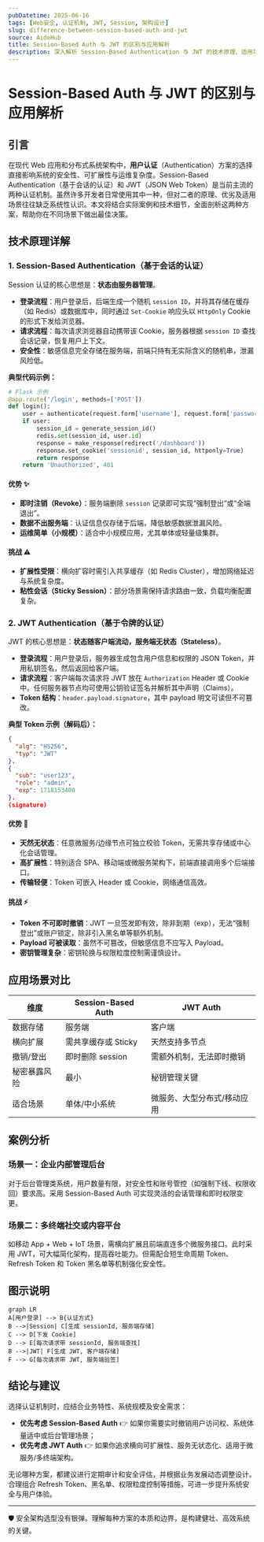 ```yaml
---
pubDatetime: 2025-06-16
tags: [Web安全, 认证机制, JWT, Session, 架构设计]
slug: difference-between-session-based-auth-and-jwt
source: AideHub
title: Session-Based Auth 与 JWT 的区别与应用解析
description: 深入解析 Session-Based Authentication 与 JWT 的技术原理、适用场景、优势与挑战，帮助中高级开发者在实际系统架构中做出明智选择。
---
```


# Session-Based Auth 与 JWT 的区别与应用解析

## 引言

在现代 Web 应用和分布式系统架构中，**用户认证**（Authentication）方案的选择直接影响系统的安全性、可扩展性与运维复杂度。Session-Based Authentication（基于会话的认证）和 JWT（JSON Web Token）是当前主流的两种认证机制。虽然许多开发者日常使用其中一种，但对二者的原理、优劣及适用场景往往缺乏系统性认识。本文将结合实际案例和技术细节，全面剖析这两种方案，帮助你在不同场景下做出最佳决策。

## 技术原理详解

### 1. Session-Based Authentication（基于会话的认证）

Session 认证的核心思想是：**状态由服务器管理**。

- **登录流程**：用户登录后，后端生成一个随机 `session ID`，并将其存储在缓存（如 Redis）或数据库中，同时通过 `Set-Cookie` 响应头以 `HttpOnly` Cookie 的形式下发给浏览器。
- **请求流程**：每次请求浏览器自动携带该 Cookie，服务器根据 `session ID` 查找会话记录，恢复用户上下文。
- **安全性**：敏感信息完全存储在服务端，前端只持有无实际含义的随机串，泄漏风险低。

**典型代码示例：**

```python
# Flask 示例
@app.route('/login', methods=['POST'])
def login():
    user = authenticate(request.form['username'], request.form['password'])
    if user:
        session_id = generate_session_id()
        redis.set(session_id, user.id)
        response = make_response(redirect('/dashboard'))
        response.set_cookie('sessionid', session_id, httponly=True)
        return response
    return 'Unauthorized', 401
```

#### 优势 ✨

- **即时注销（Revoke）**：服务端删除 `session` 记录即可实现“强制登出”或“全端退出”。
- **数据不出服务端**：认证信息仅存储于后端，降低敏感数据泄漏风险。
- **运维简单（小规模）**：适合中小规模应用，尤其单体或轻量级集群。

#### 挑战 ⚠️

- **扩展性受限**：横向扩容时需引入共享缓存（如 Redis Cluster），增加网络延迟与系统复杂度。
- **粘性会话（Sticky Session）**：部分场景需保持请求路由一致，负载均衡配置复杂。

### 2. JWT Authentication（基于令牌的认证）

JWT 的核心思想是：**状态随客户端流动，服务端无状态（Stateless）**。

- **登录流程**：用户登录后，服务器生成包含用户信息和权限的 JSON Token，并用私钥签名，然后返回给客户端。
- **请求流程**：客户端每次请求将 JWT 放在 `Authorization` Header 或 Cookie 中。任何服务器节点均可使用公钥验证签名并解析其中声明（Claims）。
- **Token 结构**：`header.payload.signature`，其中 payload 明文可读但不可篡改。

**典型 Token 示例（解码后）：**

```json
{
  "alg": "HS256",
  "typ": "JWT"
}.
{
  "sub": "user123",
  "role": "admin",
  "exp": 1718153400
}.
(signature)
```

#### 优势 🚀

- **天然无状态**：任意微服务/边缘节点可独立校验 Token，无需共享存储或中心化会话管理。
- **高扩展性**：特别适合 SPA、移动端或微服务架构下，前端直接调用多个后端接口。
- **传输轻便**：Token 可嵌入 Header 或 Cookie，网络通信高效。

#### 挑战 ⚡

- **Token 不可即时撤销**：JWT 一旦签发即有效，除非到期（exp），无法“强制登出”或账户锁定，除非引入黑名单等额外机制。
- **Payload 可被读取**：虽然不可篡改，但敏感信息不应写入 Payload。
- **密钥管理复杂**：密钥轮换与权限粒度控制需谨慎设计。

## 应用场景对比

| 维度         | Session-Based Auth  | JWT Auth                    |
| ------------ | ------------------- | --------------------------- |
| 数据存储     | 服务端              | 客户端                      |
| 横向扩展     | 需共享缓存或 Sticky | 天然支持多节点              |
| 撤销/登出    | 即时删除 session    | 需额外机制，无法即时撤销    |
| 秘密暴露风险 | 最小                | 秘钥管理关键                |
| 适合场景     | 单体/中小系统       | 微服务、大型分布式/移动应用 |

## 案例分析

### 场景一：企业内部管理后台

对于后台管理类系统，用户数量有限，对安全性和账号管控（如强制下线、权限收回）要求高。采用 Session-Based Auth 可实现灵活的会话管理和即时权限变更。

### 场景二：多终端社交或内容平台

如移动 App + Web + IoT 场景，需横向扩展且前端直连多个微服务接口。此时采用 JWT，可大幅简化架构，提高吞吐能力。但需配合短生命周期 Token、Refresh Token 和 Token 黑名单等机制强化安全性。

## 图示说明

```mermaid
graph LR
A[用户登录] --> B{认证方式}
B -->|Session| C[生成 sessionId, 服务端存储]
C --> D[下发 Cookie]
D --> E[每次请求带 sessionId, 服务端查找]
B -->|JWT| F[生成 JWT, 客户端存储]
F --> G[每次请求带 JWT, 服务端验签]
```

## 结论与建议

选择认证机制时，应结合业务特性、系统规模及安全需求：

- **优先考虑 Session-Based Auth** 👉 如果你需要实时撤销用户访问权、系统体量适中或后台管理场景；
- **优先考虑 JWT Auth** 👉 如果你追求横向可扩展性、服务无状态化、适用于微服务/多终端架构。

无论哪种方案，都建议进行定期审计和安全评估，并根据业务发展动态调整设计。合理组合 Refresh Token、黑名单、权限粒度控制等措施，可进一步提升系统安全与用户体验。

---

🛡️ 安全架构选型没有银弹。理解每种方案的本质和边界，是构建健壮、高效系统的关键。
